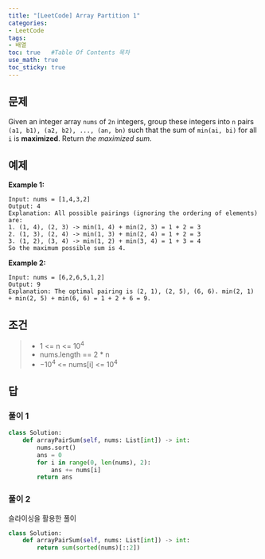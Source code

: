 ```yaml
---
title: "[LeetCode] Array Partition 1"
categories: 
- LeetCode
tags:
- 배열
toc: true   #Table Of Contents 목차 
use_math: true
toc_sticky: true
---
```


## 문제

Given an integer array `nums` of `2n` integers, group these integers into `n` pairs `(a1, b1), (a2, b2), ..., (an, bn)` such that the sum of `min(ai, bi)` for all `i` is **maximized**. Return *the maximized sum*.

## 예제

**Example 1:**

```
Input: nums = [1,4,3,2]
Output: 4
Explanation: All possible pairings (ignoring the ordering of elements) are:
1. (1, 4), (2, 3) -> min(1, 4) + min(2, 3) = 1 + 2 = 3
2. (1, 3), (2, 4) -> min(1, 3) + min(2, 4) = 1 + 2 = 3
3. (1, 2), (3, 4) -> min(1, 2) + min(3, 4) = 1 + 3 = 4
So the maximum possible sum is 4.
```

**Example 2:**

```
Input: nums = [6,2,6,5,1,2]
Output: 9
Explanation: The optimal pairing is (2, 1), (2, 5), (6, 6). min(2, 1) + min(2, 5) + min(6, 6) = 1 + 2 + 6 = 9.
```

## 조건

> - $1$ <= n <= $10^4$
> - nums.length == 2 * n
> - $-10^4$ <= nums[i] <= $10^4$

## 답 

### 풀이 1

```python
class Solution:
    def arrayPairSum(self, nums: List[int]) -> int:
        nums.sort()
        ans = 0
        for i in range(0, len(nums), 2):
            ans += nums[i]
        return ans
```

### 풀이 2

슬라이싱을 활용한 풀이

```python
class Solution:
    def arrayPairSum(self, nums: List[int]) -> int:
        return sum(sorted(nums)[::2])
```




